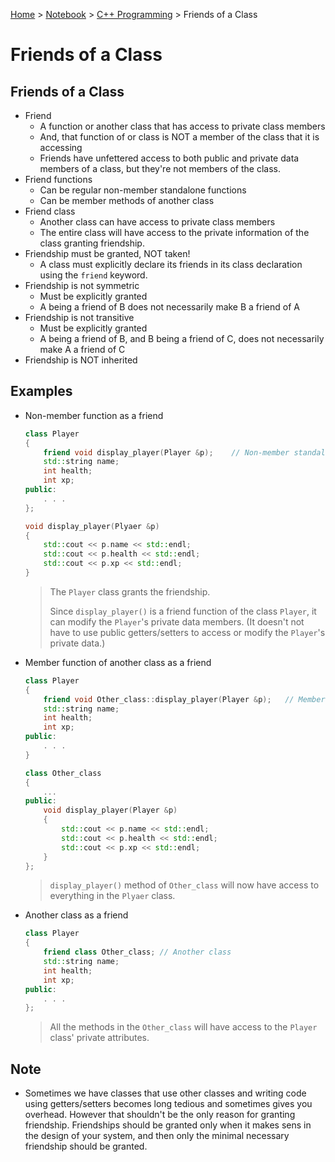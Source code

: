 <a href="../../">Home</a> > <a href="../notebook">Notebook</a> > <a href="./">C++ Programming</a> > Friends of a Class

# Friends of a Class



## Friends of a Class

* Friend
  * A function or another class that has access to private class members
  * And, that function of or class is NOT a member of the class that it is accessing
  * Friends have unfettered access to both public and private data members of a class, but they're not members of the class.
* Friend functions
  * Can be regular non-member standalone functions
  * Can be member methods of another class
* Friend class
  * Another class can have access to private class members
  * The entire class will have access to the private information of the class granting friendship.
* Friendship must be granted, NOT taken!
  * A class must explicitly declare its friends in its class declaration using the `friend` keyword.
* Friendship is not symmetric
  * Must be explicitly granted
  * A being a friend of B does not necessarily make B a friend of A
* Friendship is not transitive
  * Must be explicitly granted
  * A being a friend of B, and B being a friend of C, does not necessarily make A a friend of C
* Friendship is NOT inherited



## Examples

* Non-member function as a friend

  ```cpp
  class Player
  {
      friend void display_player(Player &p);	// Non-member standalone function
      std::string name;
      int health;
      int xp;
  public:
      . . .
  };
  
  void display_player(Plyaer &p)
  {
      std::cout << p.name << std::endl;
      std::cout << p.health << std::endl;
      std::cout << p.xp << std::endl;
  }
  ```

  > The `Player` class grants the friendship.
  >
  > Since `display_player()` is a friend function of the class `Player`, it can modify the `Player`'s private data members. (It doesn't not have to use public getters/setters to access or modify the `Player`'s private data.)

* Member function of another class as a friend

  ```cpp
  class Player
  {
      friend void Other_class::display_player(Player &p);	// Member of another class
      std::string name;
      int health;
      int xp;
  public:
      . . .
  }
  
  class Other_class
  {
      ...
  public:
      void display_player(Player &p)
      {
          std::cout << p.name << std::endl;
          std::cout << p.health << std::endl;
          std::cout << p.xp << std::endl;
      }
  };
  ```

  > `display_player()` method of `Other_class` will now have access to everything in the `Plyaer` class.

* Another class as a friend

  ```cpp
  class Player
  {
      friend class Other_class;	// Another class
      std::string name;
      int health;
      int xp;
  public:
      . . .
  };
  ```
  
  > All the methods in the `Other_class` will have access to the `Player` class' private attributes.



## Note

* Sometimes we have classes that use other classes and writing code using getters/setters becomes long tedious and sometimes gives you overhead. However that shouldn't be the only reason for granting friendship. Friendships should be granted only when it makes sens in the design of your system, and then only the minimal necessary friendship should be granted.
